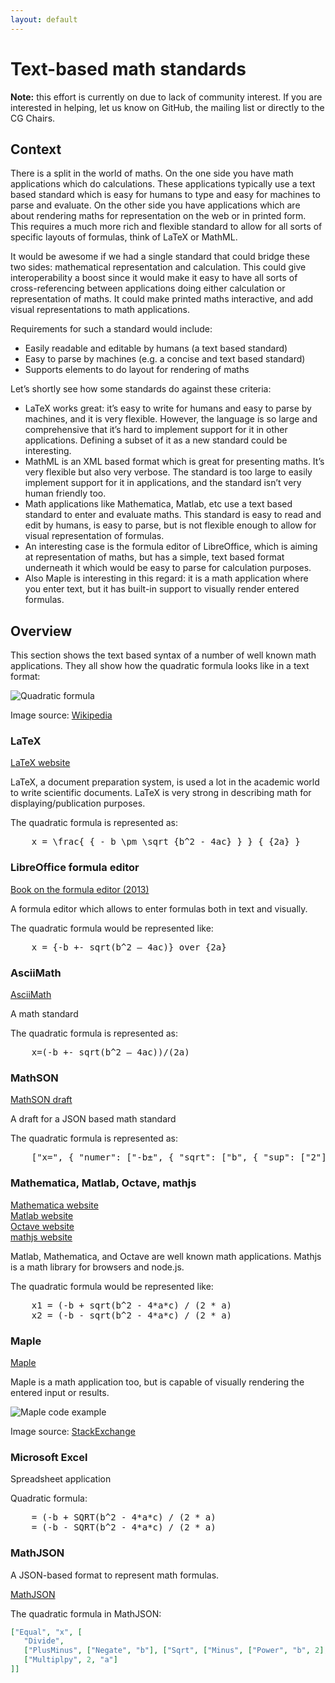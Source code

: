 ```yaml
---
layout: default
---
```


# Text-based math standards

**Note:** this effort is currently on due to lack of community interest. If you are interested in helping, let us know on GitHub, the mailing list or directly to the CG Chairs.

## Context

There is a split in the world of maths. On the one side you have math applications which do calculations. These applications typically use a text based standard which is easy for humans to type and easy for machines to parse and evaluate. On the other side you have applications which are about rendering maths for representation on the web or in printed form. This requires a much more rich and flexible standard to allow for all sorts of specific layouts of formulas, think of LaTeX or MathML.

It would be awesome if we had a single standard that could bridge these two sides: mathematical representation and calculation. This could give interoperability a boost since it would make it easy to have all sorts of cross-referencing between applications doing either calculation or representation of maths. It could make printed maths interactive, and add visual representations to math applications.

Requirements for such a standard would include:

- Easily readable and editable by humans (a text based standard)
- Easy to parse by machines (e.g. a concise and text based standard)
- Supports elements to do layout for rendering of maths

Let’s shortly see how some standards do against these criteria:

- LaTeX works great: it’s easy to write for humans and easy to parse by machines, and it is very flexible. However,  the language is so large and comprehensive that it’s hard to implement support for it in other applications. Defining a subset of it as a new standard could be interesting.
- MathML is an XML based format which is great for presenting maths. It’s very flexible but also very verbose. The standard is too large to easily implement support for it in applications, and the standard isn’t very human friendly too.
- Math applications like Mathematica, Matlab, etc use a text based standard to enter and evaluate maths. This standard is easy to read and edit by humans, is easy to parse, but is not flexible enough to allow for visual representation of formulas.
- An interesting case is the formula editor of LibreOffice, which is aiming at representation of maths, but has a simple, text based format underneath it which would be easy to parse for calculation purposes.
- Also Maple is interesting in this regard: it is a math application where you enter text, but it has built-in support to visually render entered formulas.

## Overview

This section shows the text based syntax of a number of well known math applications. They all show how the quadratic formula looks like in a text format:

![Quadratic formula](https://w3c.github.io/mathonwebpages/img/quadratic_formula.png)

Image source: [Wikipedia](https://www.wikiwand.com/en/Quadratic_equation)


### LaTeX

[LaTeX website](https://www.wikiwand.com/en/LaTeX)

LaTeX, a document preparation system, is used a lot in the academic world to write scientific documents. LaTeX is very strong in describing math for displaying/publication purposes.

The quadratic formula is represented as:

<pre>
    x = \frac{ { - b \pm \sqrt {b^2 - 4ac} } } { {2a} }
</pre>

### LibreOffice formula editor

[Book on the formula editor (2013)](https://wiki.documentfoundation.org/images/3/37/MG40-MathGuide.pdf)

A formula editor which allows to enter formulas both in text and visually.

The quadratic formula would be represented like:

<pre>
    x = {-b +- sqrt(b^2 – 4ac)} over {2a}
</pre>

### AsciiMath

[AsciiMath](https://www.wikiwand.com/en/AsciiMath)

A math standard

The quadratic formula is represented as:

<pre>
    x=(-b +- sqrt(b^2 – 4ac))/(2a)
</pre>

### MathSON

[MathSON draft](https://gist.github.com/laughinghan/4350e4438e6cfc951826)

A draft for a JSON based math standard

The quadratic formula is represented as:

<pre>
    ["x=", { "numer": ["-b±", { "sqrt": ["b", { "sup": ["2"] }, "-4ac"] }], "denom": ["2a"] }]
</pre>

### Mathematica, Matlab, Octave, mathjs

[Mathematica website](https://www.wolfram.com/mathematica/)<br>
[Matlab website](http://www.mathworks.com/index.html?s_tid=gn_loc_drop)<br>
[Octave website](https://www.gnu.org/software/octave/)<br>
[mathjs website](http://mathjs.org/)

Matlab, Mathematica, and Octave are well known math applications. Mathjs is a math library for browsers and node.js.

The quadratic formula would be represented like:

<pre>
    x1 = (-b + sqrt(b^2 - 4*a*c) / (2 * a)
    x2 = (-b - sqrt(b^2 - 4*a*c) / (2 * a)
</pre>

### Maple

[Maple](http://www.maplesoft.com/)

Maple is a math application too, but is capable of visually rendering the entered input or results.

![Maple code example](https://w3c.github.io/mathonwebpages/img/maple_code_example.jpg)

Image source: [StackExchange](http://tex.stackexchange.com/questions/66143/maple-package-for-latex)


### Microsoft Excel

Spreadsheet application

Quadratic formula:

<pre>
    = (-b + SQRT(b^2 - 4*a*c) / (2 * a)
    = (-b - SQRT(b^2 - 4*a*c) / (2 * a)
</pre>


### MathJSON

A JSON-based format to represent math formulas.

[MathJSON](https://cortexjs.io/math-json/)

The quadratic formula in MathJSON:

```json
["Equal", "x", [
   "Divide", 
   ["PlusMinus", ["Negate", "b"], ["Sqrt", ["Minus", ["Power", "b", 2], ["Multiply", 4, "a", "c"]]]],
   ["Multiplpy", 2, "a"]
]]

```
